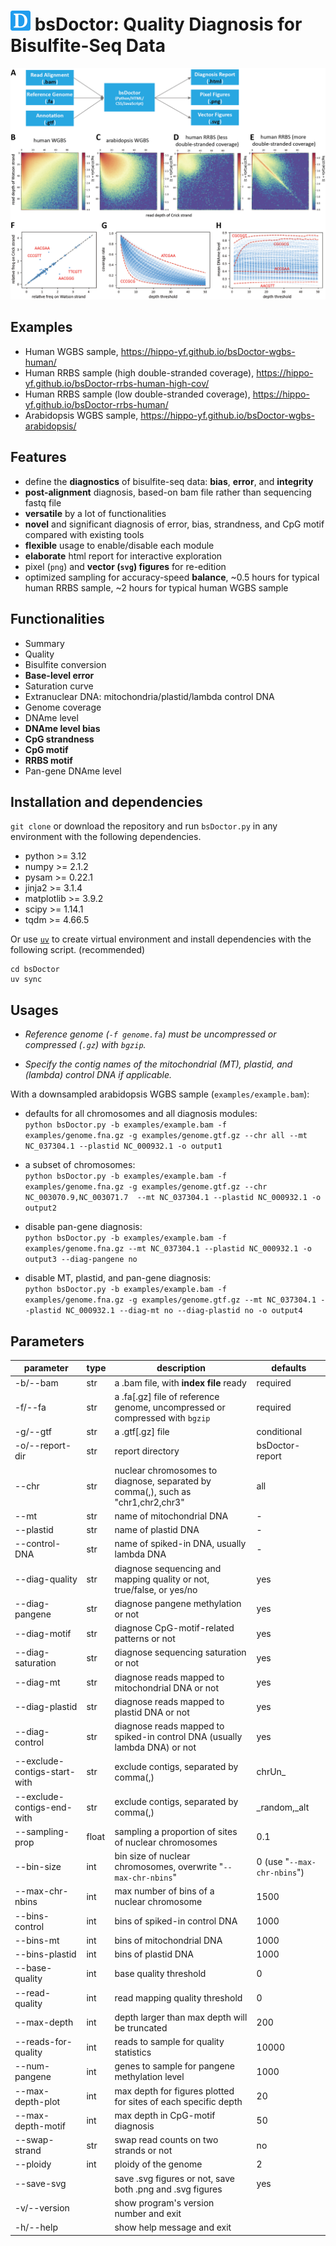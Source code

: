 # ![icon](report/assets/img/favicon-32x32.png) bsDoctor: Quality Diagnosis for Bisulfite-Seq Data

![workflow](report/assets/img/figure1.png)

## Examples

- Human WGBS sample, https://hippo-yf.github.io/bsDoctor-wgbs-human/
- Human RRBS sample (high double-stranded coverage), https://hippo-yf.github.io/bsDoctor-rrbs-human-high-cov/
- Human RRBS sample (low double-stranded coverage), https://hippo-yf.github.io/bsDoctor-rrbs-human/
- Arabidopsis WGBS sample, https://hippo-yf.github.io/bsDoctor-wgbs-arabidopsis/  

## Features

- define the **diagnostics** of bisulfite-seq data: **bias**, **error**, and **integrity**
- **post-alignment** diagnosis, based-on bam file rather than sequencing fastq file
- **versatile** by a lot of functionalities
- **novel** and significant diagnosis of error, bias, strandness, and CpG motif compared with existing tools
- **flexible** usage to enable/disable each module
- **elaborate** html report for interactive exploration
- pixel (`png`) and **vector (`svg`) figures** for re-edition
- optimized sampling for accuracy-speed **balance**, ~0.5 hours for typical human RRBS sample, ~2 hours for typical human WGBS sample

## Functionalities

- Summary
- Quality
- Bisulfite conversion
- **Base-level error**
- Saturation curve
- Extranuclear DNA: mitochondria/plastid/lambda control DNA
- Genome coverage
- DNAme level
- **DNAme level bias**
- **CpG strandness**
- **CpG motif**
- **RRBS motif**
- Pan-gene DNAme level

## Installation and dependencies

`git clone` or download the repository and run `bsDoctor.py` in any environment with the following dependencies.

- python >= 3.12
- numpy >= 2.1.2 
- pysam >= 0.22.1 
- jinja2 >= 3.1.4
- matplotlib >= 3.9.2
- scipy >= 1.14.1
- tqdm >= 4.66.5

Or use [`uv`](https://docs.astral.sh/uv/) to create virtual environment and install dependencies with the following script. (recommended)  
```shell
cd bsDoctor
uv sync
```

## Usages

- *Reference genome (`-f genome.fa`) must be uncompressed or compressed (`.gz`) with `bgzip`.*

- *Specify the contig names of the mitochondrial (MT), plastid, and (lambda) control DNA if applicable.*

With a downsampled arabidopsis WGBS sample (`examples/example.bam`):

- defaults for all chromosomes and all diagnosis modules:  
`python bsDoctor.py -b examples/example.bam -f examples/genome.fna.gz -g examples/genome.gtf.gz --chr all --mt NC_037304.1 --plastid NC_000932.1 -o output1`

- a subset of chromosomes:  
`python bsDoctor.py -b examples/example.bam -f examples/genome.fna.gz -g examples/genome.gtf.gz --chr NC_003070.9,NC_003071.7  --mt NC_037304.1 --plastid NC_000932.1 -o output2`

- disable pan-gene diagnosis:  
`python bsDoctor.py -b examples/example.bam -f examples/genome.fna.gz --mt NC_037304.1 --plastid NC_000932.1 -o output3 --diag-pangene no`

- disable MT, plastid, and pan-gene diagnosis:  
`python bsDoctor.py -b examples/example.bam -f examples/genome.fna.gz -g examples/genome.gtf.gz --mt NC_037304.1 --plastid NC_000932.1 --diag-mt no --diag-plastid no -o output4`

## Parameters

|**parameter** | **type** | **description**| **defaults** |
|  ----  | ----  | ----  | ----  |
|-b/--bam|str |a .bam file, with **index file** ready|required|
|-f/--fa|str |a .fa[.gz] file of reference genome, uncompressed or compressed with `bgzip`|required|
|-g/--gtf|str |a .gtf[.gz] file|conditional|
|-o/--report-dir|str |report directory|bsDoctor-report|
|--chr|str |nuclear chromosomes to diagnose, separated by comma(,), such as "chr1,chr2,chr3"|all|
|--mt|str |name of mitochondrial DNA|-|
|--plastid|str |name of plastid DNA|-|
|--control-DNA|str |name of spiked-in DNA, usually lambda DNA|-|
|--diag-quality|str |diagnose sequencing and mapping quality or not, true/false, or yes/no|yes|
|--diag-pangene|str |diagnose pangene methylation or not|yes|
|--diag-motif|str |diagnose CpG-motif-related patterns or not|yes|
|--diag-saturation|str |diagnose sequencing saturation or not|yes|
|--diag-mt|str |diagnose reads mapped to mitochondrial DNA or not|yes|
|--diag-plastid|str |diagnose reads mapped to plastid DNA or not|yes|
|--diag-control|str |diagnose reads mapped to spiked-in control DNA (usually lambda DNA) or not|yes|
|--exclude-contigs-start-with|str |exclude contigs, separated by comma(,)|chrUn_|
|--exclude-contigs-end-with|str |exclude contigs, separated by comma(,)|_random,_alt|
|--sampling-prop|float |sampling a proportion of sites of nuclear chromosomes|0.1|
|--bin-size|int |bin size of nuclear chromosomes, overwrite "`--max-chr-nbins`"|0 (use "`--max-chr-nbins`")|
|--max-chr-nbins|int |max number of bins of a nuclear chromosome|1500|
|--bins-control|int |bins of spiked-in control DNA|1000|
|--bins-mt|int |bins of mitochondrial DNA|1000|
|--bins-plastid|int |bins of plastid DNA|1000|
|--base-quality|int |base quality threshold|0|
|--read-quality|int |read mapping quality threshold|0|
|--max-depth|int |depth larger than max depth will be truncated|200|
|--reads-for-quality|int |reads to sample for quality statistics|10000|
|--num-pangene|int |genes to sample for pangene methylation level|1000|
|--max-depth-plot|int |max depth for figures plotted for sites of each specific depth|20|
|--max-depth-motif|int |max depth in CpG-motif diagnosis|50|
|--swap-strand|str |swap read counts on two strands or not|no|
|--ploidy|int |ploidy of the genome|2|
|--save-svg| |save .svg figures or not, save both .png and .svg figures|yes|
|-v/--version| |show program's version number and exit||
|-h/--help|  |show help message and exit||
